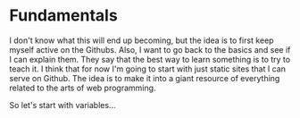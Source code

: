 # Fundamentals
I don't know what this will end up becoming, but the idea is to first keep myself active on the Githubs. Also, I want to go back to the basics and see if I can explain them. They say that the best way to learn something is to try to teach it. I think that for now I'm going to start with just static sites that I can serve on Github. The idea is to make it into a giant resource of everything related to the arts of web programming. 

So let's start with variables...
